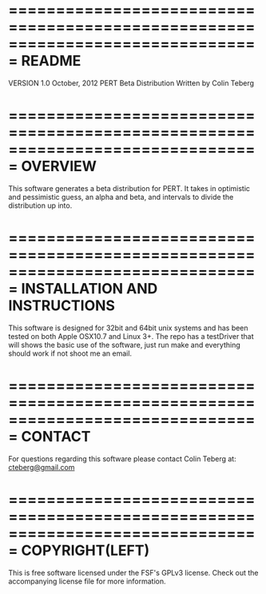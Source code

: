 ===============================================================================
README              
===============================================================================
VERSION 1.0
October, 2012
PERT Beta Distribution
Written by Colin Teberg

===============================================================================
OVERVIEW
===============================================================================
This software generates a beta distribution for PERT. It takes in optimistic
and pessimistic guess, an alpha and beta, and intervals to divide the
distribution up into.

===============================================================================
INSTALLATION AND INSTRUCTIONS
===============================================================================
This software is designed for 32bit and 64bit unix systems and has been tested 
on both Apple OSX10.7 and Linux 3+. The repo has a testDriver that will shows
the basic use of the software, just run make and everything should work if not
shoot me an email.

===============================================================================
CONTACT
===============================================================================
For questions regarding this software please contact Colin Teberg at:
cteberg@gmail.com

===============================================================================
COPYRIGHT(LEFT)
===============================================================================
This is free software licensed under the FSF's GPLv3 license. Check out the
accompanying license file for more information.